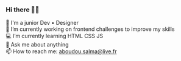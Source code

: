### Hi there 👋🏾

🌹 I'm a junior Dev • Designer </br>
🔭 I’m currently working on frontend challenges to improve my skills </br>
💻 I’m currently learning HTML CSS JS </br>
💬 Ask me about anything </br>
📫 How to reach me: aboudou.salma@live.fr </br>
